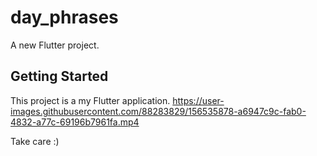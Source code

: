 # day_phrases

A new Flutter project.

## Getting Started

This project is a my Flutter application.
https://user-images.githubusercontent.com/88283829/156535878-a6947c9c-fab0-4832-a77c-69196b7961fa.mp4

Take care :)
